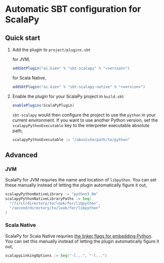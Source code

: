 # Automatic SBT configuration for ScalaPy

## Quick start

1. Add the plugin to `project/plugins.sbt`

    for JVM,

    ```scala
    addSbtPlugin("ai.kien" % "sbt-scalapy" % "<version>")
    ```

    for Scala Native,

    ```scala
    addSbtPlugin("ai.kien" % "sbt-scalapy-native" % "<version>")
    ```

2. Enable the plugin for your ScalaPy project in `build.sbt`

    ```scala
    enablePlugins(ScalaPyPlugin)
    ```

    `sbt-scalapy` would then configure the project to use the `python` in your current environment. If you want to use another Python version, set the `scalapyPythonExecutable` key to the interpreter executable absolute path,

    ```scala
    scalapyPythonExecutable := "/absolute/path/to/python"
    ```

## Advanced

### JVM

ScalaPy for JVM requries the name and location of `libpython`. You can set these manually instead of letting the plugin automatically figure it out,

```scala
scalapyPythonNativeLibrary := "python3.9m"
scalapyPythonNativeLibraryPaths := Seq(
  "/first/directory/to/look/for/libpython",
  "/second/directory/to/look/for/libpython"
)
```

### Scala Native

ScalaPy for Scala Native requries [the linker flags for embedding Python](https://docs.python.org/3/extending/embedding.html#compiling-and-linking-under-unix-like-systems). You can set this manually instead of letting the plugin automatically figure it out,

```scala
scalapyLinkingOptions := Seq("-l...", "-l...")
```
